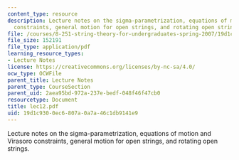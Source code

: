 ```yaml
---
content_type: resource
description: Lecture notes on the sigma-parametrization, equations of motion and Virasoro
  constraints, general motion for open strings, and rotating open strings.
file: /courses/8-251-string-theory-for-undergraduates-spring-2007/19d1c9300ec6807a0a7a46c1db9141e9_lec12.pdf
file_size: 152191
file_type: application/pdf
learning_resource_types:
- Lecture Notes
license: https://creativecommons.org/licenses/by-nc-sa/4.0/
ocw_type: OCWFile
parent_title: Lecture Notes
parent_type: CourseSection
parent_uid: 2aea95bd-972a-237e-bedf-048f46f47cb0
resourcetype: Document
title: lec12.pdf
uid: 19d1c930-0ec6-807a-0a7a-46c1db9141e9
---
```

Lecture notes on the sigma-parametrization, equations of motion and Virasoro constraints, general motion for open strings, and rotating open strings.